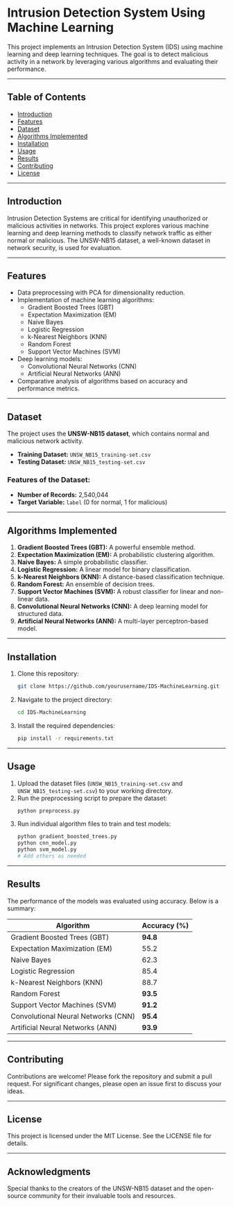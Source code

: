 # Intrusion Detection System Using Machine Learning

This project implements an Intrusion Detection System (IDS) using machine learning and deep learning techniques. The goal is to detect malicious activity in a network by leveraging various algorithms and evaluating their performance.

---

## Table of Contents
- [Introduction](#introduction)
- [Features](#features)
- [Dataset](#dataset)
- [Algorithms Implemented](#algorithms-implemented)
- [Installation](#installation)
- [Usage](#usage)
- [Results](#results)
- [Contributing](#contributing)
- [License](#license)

---

## Introduction
Intrusion Detection Systems are critical for identifying unauthorized or malicious activities in networks. This project explores various machine learning and deep learning methods to classify network traffic as either normal or malicious. The UNSW-NB15 dataset, a well-known dataset in network security, is used for evaluation.

---

## Features
- Data preprocessing with PCA for dimensionality reduction.
- Implementation of machine learning algorithms:
  - Gradient Boosted Trees (GBT)
  - Expectation Maximization (EM)
  - Naive Bayes
  - Logistic Regression
  - k-Nearest Neighbors (KNN)
  - Random Forest
  - Support Vector Machines (SVM)
- Deep learning models:
  - Convolutional Neural Networks (CNN)
  - Artificial Neural Networks (ANN)
- Comparative analysis of algorithms based on accuracy and performance metrics.

---

## Dataset
The project uses the **UNSW-NB15 dataset**, which contains normal and malicious network activity.  
- **Training Dataset:** `UNSW_NB15_training-set.csv`  
- **Testing Dataset:** `UNSW_NB15_testing-set.csv`  

### Features of the Dataset:
- **Number of Records:** 2,540,044  
- **Target Variable:** `label` (0 for normal, 1 for malicious)  

---

## Algorithms Implemented
1. **Gradient Boosted Trees (GBT):** A powerful ensemble method.
2. **Expectation Maximization (EM):** A probabilistic clustering algorithm.
3. **Naive Bayes:** A simple probabilistic classifier.
4. **Logistic Regression:** A linear model for binary classification.
5. **k-Nearest Neighbors (KNN):** A distance-based classification technique.
6. **Random Forest:** An ensemble of decision trees.
7. **Support Vector Machines (SVM):** A robust classifier for linear and non-linear data.
8. **Convolutional Neural Networks (CNN):** A deep learning model for structured data.
9. **Artificial Neural Networks (ANN):** A multi-layer perceptron-based model.

---

## Installation
1. Clone this repository:
   ```bash
   git clone https://github.com/yourusername/IDS-MachineLearning.git
   ```
2. Navigate to the project directory:
   ```bash
   cd IDS-MachineLearning
   ```
3. Install the required dependencies:
   ```bash
   pip install -r requirements.txt
   ```

---

## Usage
1. Upload the dataset files (`UNSW_NB15_training-set.csv` and `UNSW_NB15_testing-set.csv`) to your working directory.  
2. Run the preprocessing script to prepare the dataset:
   ```bash
   python preprocess.py
   ```
3. Run individual algorithm files to train and test models:
   ```bash
   python gradient_boosted_trees.py
   python cnn_model.py
   python svm_model.py
   # Add others as needed
   ```

---

## Results
The performance of the models was evaluated using accuracy. Below is a summary:  

| Algorithm          | Accuracy (%) |
|--------------------|--------------|
| Gradient Boosted Trees (GBT) | **94.8**   |
| Expectation Maximization (EM) | 55.2       |
| Naive Bayes        | 62.3         |
| Logistic Regression| 85.4         |
| k-Nearest Neighbors (KNN) | 88.7         |
| Random Forest      | **93.5**     |
| Support Vector Machines (SVM) | **91.2** |
| Convolutional Neural Networks (CNN) | **95.4** |
| Artificial Neural Networks (ANN) | **93.9** |

---

## Contributing
Contributions are welcome! Please fork the repository and submit a pull request. For significant changes, please open an issue first to discuss your ideas.

---

## License
This project is licensed under the MIT License. See the LICENSE file for details.

---

## Acknowledgments
Special thanks to the creators of the UNSW-NB15 dataset and the open-source community for their invaluable tools and resources.
